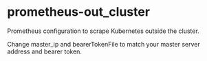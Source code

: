 # prometheus-out_cluster

Prometheus configuration to scrape Kubernetes outside the cluster.

Change master_ip and bearerTokenFile to match your master server address and bearer token.
